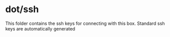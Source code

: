 # dot/ssh

This folder contains the ssh keys for connecting with this box.
Standard ssh keys are automatically generated